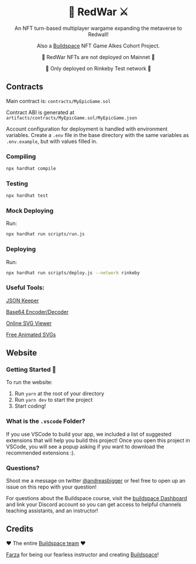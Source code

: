 <h1 align="center">🏰 RedWar ⚔️</h1>

<p align="center">An NFT turn-based multiplayer wargame expanding the metaverse to Redwall!</p>
<p align="center">Also a <a href="https://buildspace.so">Buildspace</a> NFT Game Alkes Cohort Project.</p>

<p align="center">🚨​ RedWar NFTs are not deployed on Mainnet 🚨​</p>
<p align="center">🚨​ Only deployed on Rinkeby Test network 🚨​</p>

## Contracts

Main contract is: `contracts/MyEpicGame.sol`

Contract ABI is generated at `artifacts/contracts/MyEpicGame.sol/MyEpicGame.json`

Account configuration for deployment is handled with environment variables.
Create a `.env` file in the base directory with the same variables as `.env.example`, but with values filled in.

### Compiling

```bash
npx hardhat compile
```

### Testing

```bash
npx hardhat test
```

### Mock Deploying

Run:

```bash
npx hardhat run scripts/run.js
```

### Deploying

Run:

```bash
npx hardhat run scripts/deploy.js --network rinkeby
```

### Useful Tools:

[JSON Keeper](https://jsonkeeper.com/)

[Base64 Encoder/Decoder](https://www.utilities-online.info/base64)

[Online SVG Viewer](https://www.svgviewer.dev/)

[Free Animated SVGs](https://getloaf.io/)

## Website

### **Getting Started 👋**

To run the website:

1. Run `yarn` at the root of your directory
2. Run `yarn dev` to start the project
3. Start coding!

### What is the `.vscode` Folder?

If you use VSCode to build your app, we included a list of suggested extensions that will help you build this project! Once you open this project in VSCode, you will see a popup asking if you want to download the recommended extensions :).

### **Questions?**

Shoot me a message on twitter [@andreasbigger](https://twitter.com/andreasbigger) or feel free to open up an issue on this repo with your question!

For questions about the Buildspace course, visit the [buildspace Dashboard](https://app.buildspace.so/courses/CO5cc2751b-e878-41c4-99fa-a614dc910ee9) and link your Discord account so you can get access to helpful channels teaching assistants, and an instructor!

## Credits

❤️ The entire [Buildspace team](https://twitter.com/_buildspace) ❤️

[Farza](https://twitter.com/FarzaTV) for being our fearless instructor and creating [Buildspace](https://app.buildspace.so)!
